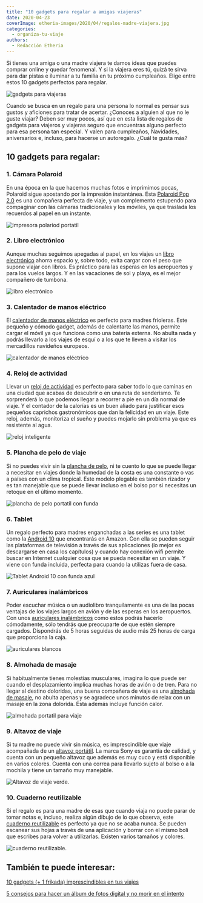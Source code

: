 ```yaml
---
title: "10 gadgets para regalar a amigas viajeras"
date: 2020-04-23
coverImage: etheria-images/2020/04/regalos-madre-viajera.jpg
categories: 
  - organiza-tu-viaje
authors: 
  - Redacción Etheria
---
```


Si tienes una amiga o una madre viajera te damos ideas que puedes comprar online y 
quedar fenomenal. Y si la viajera eres tú, quizá te sirva para dar pistas e iluminar a 
tu familia en tu próximo cumpleaños. Elige entre estos 10 gadgets perfectos para 
regalar. 

![gadgets para viajeras](etheria-images/2020/04/regalos-madre-viajera.jpg "Regalos para viajeras.")

Cuando se busca en un regalo para una persona lo normal es pensar sus gustos y aficiones 
para tratar de acertar. ¿Conoces a alguien al que no le guste viajar? Deben ser muy 
pocos, así que en esta lista de regalos de gadgets para viajeros y viajeras seguro que 
encuentras alguno perfecto para esa persona tan especial. Y valen para cumpleaños, 
Navidades, aniversarios e, incluso, para hacerse un autoregalo. ¿Cuál te gusta más? 

## 10 gadgets para regalar:

### 1\. Cámara Polaroid

En una época en la que hacemos muchas fotos e imprimimos pocas, Polaroid sigue apostando 
por la impresión instantánea. Esta [Polaroid Pop 2.0](https://amzn.to/3P22eNv) es una 
compañera perfecta de viaje, y un complemento estupendo para compaginar con las cámaras 
tradicionales y los móviles, ya que traslada los recuerdos al papel en un instante. 

![impresora polariod portatil](etheria-images/2020/04/regalos-madre-polaroid-900x904.jpg "Polaroid Pop 2.0.")

### 2\. Libro electrónico

Aunque muchas seguimos apegadas al papel, en los viajes un [libro 
electrónico](https://amzn.to/2wVpkBI) ahorra espacio y, sobre todo, evita cargar con el 
peso que supone viajar con libros. Es práctico para las esperas en los aeropuertos y 
para los vuelos largos. Y en las vacaciones de sol y playa, es el mejor compañero de 
tumbona. 

![libro electrónico](etheria-images/2020/04/libro-electronico.jpg "Libro electrónico Woxter.")

### 3\. Calentador de manos eléctrico

El [calentador de manos eléctrico](https://amzn.to/3cJBZXX) es perfecto para madres 
frioleras. Este pequeño y cómodo gadget, además de calentarte las manos, permite cargar 
el móvil ya que funciona como una batería externa. No abulta nada y podrás llevarlo a 
los viajes de esquí o a los que te lleven a visitar los mercadillos navideños europeos. 

![calentador de manos eléctrico](etheria-images/2020/04/regalos-madre-calentador-manos-848x1024.jpg "Calentador de manos Awroutdoor.")

### 4\. Reloj de actividad

Llevar un [reloj de actividad](https://amzn.to/3eF6Fv3) es perfecto para saber todo lo 
que caminas en una ciudad que acabas de descubrir o en una ruta de senderismo. Te 
sorprenderá lo que podemos llegar a recorrer a pie en un día normal de viaje. Y el 
contador de la calorías es un buen aliado para justificar esos pequeños caprichos 
gastronómicos que dan la felicidad en un viaje. Este reloj, además, monitoriza el sueño 
y puedes mojarlo sin problema ya que es resistente al agua. 

![reloj inteligente](etheria-images/2020/04/regalos-madre-reloj-actividad-893x1024.jpg "Reloj actividad Yonmig.")

### 5\. Plancha de pelo de viaje

Si no puedes vivir sin la [plancha de pelo](https://amzn.to/3BUfhdE), ni te cuento lo 
que se puede llegar a necesitar en viajes donde la humedad de la costa es una constante 
o vas a países con un clima tropical. Este modelo plegable es también rizador y es tan 
manejable que se puede llevar incluso en el bolso por si necesitas un retoque en el 
último momento. 

![plancha de pelo portatil con funda](etheria-images/2020/04/plancha-pelo-viaje.jpg "Plancha de pelo de viaje disponible en Amazon.")

### 6\. Tablet

Un regalo perfecto para madres enganchadas a las series es una tablet como la [Android 
10](https://amzn.to/3LMLlou) que encontrarás en Amazon. Con ella se pueden seguir las 
plataformas de televisión a través de sus aplicaciones (lo mejor es descargarse en casa 
los capítulos) y cuando hay conexión wifi permite buscar en Internet cualquier cosa que 
se pueda necesitar en un viaje. Y viene con funda incluida, perfecta para cuando la 
utilizas fuera de casa. 

![Tablet Android 10 con funda azul](etheria-images/2020/04/tablet-android.jpg "Tablet Android 10 con funda")

### 7\. Auriculares inalámbricos

Poder escuchar música o un audiolibro tranquilamente es una de las pocas ventajas de los 
viajes largos en avión y de las esperas en los aeropuertos. Con unos [auriculares 
inalámbricos](https://amzn.to/3Sl5gxc) como estos podrás hacerlo cómodamente, sólo 
tendrás que preocuparte de que estén siempre cargados. Dispondrás de 5 horas seguidas de 
audio más 25 horas de carga que proporciona la caja. 

![auriculares blancos](etheria-images/2020/04/auriculares-inalambricos-633x1024.jpg "Auriculares inalámbricos disponibles en Amazon.")

### 8\. Almohada de masaje

Si habitualmente tienes molestias musculares, imagina lo que puede ser cuando el 
desplazamiento implica muchas horas de avión o de tren. Para no llegar al destino 
doloridas, una buena compañera de viaje es una [almohada de 
masaje](https://amzn.to/2Y2oazL), no abulta apenas y se agradece unos minutos de relax 
con un masaje en la zona dolorida. Ésta además incluye función calor. 

![almohada portatil para viaje](etheria-images/2020/04/regalos-madre-almohada-masaje-900x650.jpg "Almohada de masaje.")

### 9\. Altavoz de viaje

Si tu madre no puede vivir sin música, es imprescindible que viaje acompañada de un [altavoz 
portátil](https://amzn.to/3UW5yMO). La marca Sony es garantía de calidad, y cuenta con 
un pequeño altavoz que además es muy cuco y está disponible en varios colores. Cuenta 
con una correa para llevarlo sujeto al bolso o a la mochila y tiene un tamaño muy 
manejable. 

![Altavoz de viaje verde.](etheria-images/2020/04/altavoz-portatil.jpg "Altavoz de viaje de Sony.")

### 10\. Cuaderno reutilizable

Si el regalo es para una madre de esas que cuando viaja no puede parar de tomar notas e, 
incluso, realiza algún dibujo de lo que observa, este [cuaderno 
reutilizable](https://amzn.to/3dW0ZkG) es perfecto ya que no se acaba nunca. Se pueden 
escanear sus hojas a través de una aplicación y borrar con el mismo boli que escribes 
para volver a utilizarlas. Existen varios tamaños y colores. 

![cuaderno reutilizable.](etheria-images/2020/04/bloc-notas-digital.jpg "Bloc de notas digital.")

## También te puede interesar:

[10 gadgets (+ 1 frikada) imprescindibles en tus 
viajes](https://etheriamagazine.com/2019/10/26/10-gadgets-frikis-imprescindibles-en-tus-viajes/) 

[5 consejos para hacer un álbum de fotos digital y no morir en el 
intento](https://etheriamagazine.com/2020/04/02/5-consejos-para-hacer-un-album-de-fotos-digital-fotografia-de-viajes/)
